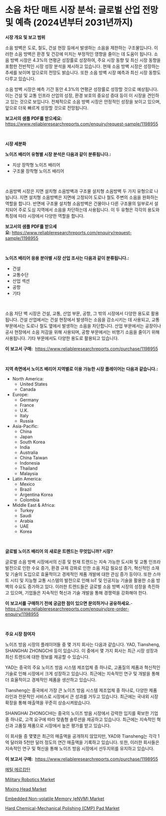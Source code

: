 <p><h1>소음 차단 매트 시장 분석: 글로벌 산업 전망 및 예측 (2024년부터 2031년까지)</h1></p><p><strong>시장 개요 및 보고 범위</strong></p>
<p><p>소음 방벽은 도로, 철도, 건설 현장 등에서 발생하는 소음을 제한하는 구조물입니다. 이러한 소음 방벽은 환경 및 건강에 미치는 부정적인 영향을 줄이는 데 도움이 됩니다. 소음 방벽 시장은 4.3%의 연평균 성장률로 성장하여, 주요 시장 동향 및 최신 시장 동향을 포함한 전반적인 시장 성장 분석을 제시하고 있습니다. 현재 소음 방벽 시장은 성장하는 추세를 보이며 앞으로의 전망도 밝습니다. 또한 소음 방벽 시장 예측과 최신 시장 동향도 다루고 있습니다.</p><p>소음 방벽 시장은 예측 기간 동안 4.3%의 연평균 성장률로 성장할 것으로 예상됩니다. 이는 건설 및 교통 인프라 산업의 성장, 환경 보호의 중요성 증대 등이 이 시장을 견인하고 있는 것으로 보입니다. 전체적으로 소음 방벽 시장은 안정적인 성장을 보이고 있으며, 앞으로 더욱 빠르게 성장할 것으로 전망됩니다.</p></p>
<p><strong>보고서의 샘플 PDF를 받으세요:</strong> <a href="https://www.reliableresearchreports.com/enquiry/request-sample/1198955">https://www.reliableresearchreports.com/enquiry/request-sample/1198955</a></p>
<p>&nbsp;</p>
<p><strong>시장 세분화</strong></p>
<p><strong>노이즈 배리어 유형별 시장 분석은 다음과 같이 분류됩니다.:</strong></p>
<p><ul><li>지상 장착형 노이즈 배리어</li><li>구조물 장착형 노이즈 배리어</li></ul></p>
<p>&nbsp;</p>
<p><p>소음방벽 시장은 지면 설치형 소음방벽과 구조물 설치형 소음방벽 두 가지 유형으로 나뉩니다. 지면 설치형 소음방벽은 지면에 고정되어 도로나 철도 주변의 소음을 완화하는 역할을 합니다. 반면에 구조물 설치형 소음방벽은 건물이나 다른 구조물의 일부로서 설치되어 주로 도심 지역에서 소음을 차단하는데 사용됩니다. 이 두 유형은 각각의 용도와 특징에 따라 시장에서 다양한 역할을 합니다.</p></p>
<p><strong>보고서의 샘플 PDF를 받으세요:</strong>&nbsp;<a href="https://www.reliableresearchreports.com/enquiry/request-sample/1198955">https://www.reliableresearchreports.com/enquiry/request-sample/1198955</a></p>
<p>&nbsp;</p>
<p><strong> 노이즈 배리어 응용 분야별 시장 산업 조사는 다음과 같이 분류됩니다.:</strong></p>
<p><ul><li>건설</li><li>교통수단</li><li>산업 섹션</li><li>공항</li><li>기타</li></ul></p>
<p>&nbsp;</p>
<p><p>소음 차단 벽 시장은 건설, 교통, 산업 부문, 공항, 그 밖의 시장에서 다양한 용도로 활용됩니다. 건설 산업에서는 건설 현장에서 발생하는 소음을 감소시키는 데 사용되고, 교통 부문에서는 도로나 철도 옆에서 발생하는 소음을 차단합니다. 산업 부문에서는 공장이나 공사 현장에서 소음 저감을 위해 사용되며, 공항 부문에서는 비행기 소음을 줄이기 위해 사용됩니다. 기타 부문에서도 다양한 용도로 활용되고 있습니다.</p></p>
<p><strong>이 보고서 구매:</strong>&nbsp; <a href="https://www.reliableresearchreports.com/purchase/1198955">https://www.reliableresearchreports.com/purchase/1198955</a></p>
<p>&nbsp;</p>
<p><strong>지역 측면에서 노이즈 배리어 지역별로 이용 가능한 시장 플레이어는 다음과 같습니다.:</strong></p>
<p><ul>
    <li>
        North America:
        <ul>
            <li>United States</li>
            <li>Canada</li>
        </ul>
    </li>
    <li>
        Europe:
        <ul>
            <li>Germany</li>
            <li>France</li>
            <li>U.K.</li>
            <li>Italy</li>
            <li>Russia</li>
        </ul>
    </li>
    <li>
        Asia-Pacific:
        <ul>
            <li>China</li>
            <li>Japan</li>
            <li>South Korea</li>
            <li>India</li>
            <li>Australia</li>
            <li>China Taiwan</li>
            <li>Indonesia</li>
            <li>Thailand</li>
            <li>Malaysia</li>
        </ul>
    </li>
    <li>
        Latin America:
        <ul>
            <li>Mexico</li>
            <li>Brazil</li>
            <li>Argentina Korea</li>
            <li>Colombia</li>
        </ul>
    </li>
    <li>
        Middle East & Africa:
        <ul>
            <li>Turkey</li>
            <li>Saudi</li>
            <li>Arabia</li>
            <li>UAE</li>
            <li>Korea</li>
        </ul>
    </li>
    </ul></p>
<p>&nbsp;</p>
<p><strong>글로벌 노이즈 배리어 의 새로운 트렌드는 무엇입니까? 시장?</strong></p>
<p><p>글로벌 소음 방벽 시장에서의 신흥 및 현재 트렌드는 지속 가능한 도시화 및 교통 인프라 발전으로 인한 수요 증가, 환경 규제 강화로 인한 소음 저감 필요성 증가, 혁신적인 소재 및 기술의 도입으로 효율적이고 경제적인 제품 개발에 대한 관심 증가 등이다. 또한 스마트 시티 및 지능형 교통 시스템의 발전으로 인해 IoT 및 인공지능 기술을 활용한 소음 방벽의 수요도 증가하고 있다. 이러한 트렌드들은 글로벌 소음 방벽 시장의 성장을 촉진하고 있으며, 기업들은 지속적인 혁신과 기술 개발을 통해 경쟁력을 강화해야 한다.</p></p>
<p><strong>이 보고서를 구매하기 전에 궁금한 점이 있으면 문의하거나 공유하세요.</strong>- <a href="https://www.reliableresearchreports.com/enquiry/pre-order-enquiry/1198955">https://www.reliableresearchreports.com/enquiry/pre-order-enquiry/1198955</a></p>
<p>&nbsp;</p>
<p><strong>주요 시장 참여자</strong></p>
<p><p>노이즈 방음 시장의 플레이어들 중 몇 가지 회사는 다음과 같습니다. YAD, Tiansheng, SHANGHAI ZHONGCHI 등이 있습니다. 이 중에서 몇 가지 회사는 최근 시장 성장과 최신 트렌드에 대한 정보를 제공할 수 있습니다.</p><p>YAD는 중국의 주요 노이즈 방음 시스템 제조업체 중 하나로, 고품질의 제품과 혁신적인 기술로 인해 시장에서 크게 성장하고 있습니다. 최근에는 지속적인 연구 및 개발을 통해 더 효율적이고 경제적인 제품을 생산하고 있습니다.</p><p>Tiansheng는 중국에서 가장 큰 노이즈 방음 시스템 제조업체 중 하나로, 다양한 제품 라인과 전문적인 서비스로 시장에서 큰 성과를 거두고 있습니다. 최근에는 국내외 시장 확장을 통해 매출액을 꾸준히 상승시켜왔습니다.</p><p>SHANGHAI ZHONGCHI는 중국의 노이즈 방음 시장에서 강력한 입지를 확보한 기업 중 하나로, 고객 요구에 따라 맞춤형 솔루션을 제공하고 있습니다. 최근에는 지속적인 혁신과 고품질 제품으로 시장에서 높은 평가를 받고 있습니다.</p><p>이 회사들 중 몇몇은 최근의 매출액을 공개하지 않았지만, YAD와 Tiansheng는 각각 1억 달러와 5천만 달러 정도의 연간 매출액을 기록하고 있습니다. 또한, 이러한 회사들은 지속적인 연구 및 혁신을 통해 노이즈 방음 시장에서 선두지위를 유지하고 있습니다.</p></p>
<p><strong>이 보고서 구매:</strong>&nbsp;&nbsp;<a href="https://www.reliableresearchreports.com/purchase/1198955">https://www.reliableresearchreports.com/purchase/1198955</a></p>
<p><p><a href="https://github.com/hzumrdvas204296/Market-Research-Report-List-1/blob/main/8526606188355.md">메틸 메르캅탄</a></p><p><a href="https://github.com/pizolina/Market-Research-Report-List-3/blob/main/military-robotics-market.md">Military Robotics Market</a></p><p><a href="https://issuu.com/reportprime-2/docs/mixing-head-market-size-2030.pptx">Mixing Head Market</a></p><p><a href="https://view.publitas.com/reportprime-1/embedded-non-volatile-memory-envm-market-growth-market-trends-covid-19-impact-and-forecasts-for-period-from-2024-2031/">Embedded Non-volatile Memory (eNVM) Market</a></p><p><a href="https://view.publitas.com/reportprime-1/hard-chemical-mechanical-polishing-cmp-pad-market-size-market-trends-and-growth-outlook-forecasted-for-period-from-2024-to-2031/">Hard Chemical-Mechanical Polishing (CMP) Pad Market</a></p></p>
